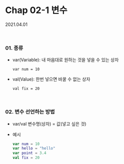 # Chap 02-1 변수

2021.04.01

<br>

### 01. 종류

* var(Variable): 내 마음대로 원하는 것을 넣을 수 있는 상자

  `var num = 10`

* val(Value): 한번 넣으면 바꿀 수 없는 상자 

  `val fix = 20`

<br>

### 02. 변수 선언하는 방법

* var/val 변수명(상자) = 값(넣고 싶은 것)

* 예시

  ```kotlin
  var num = 10
  var hello = "hello"
  var point = 3.4
  val fix = 20
  ```